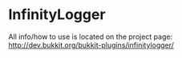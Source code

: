 # InfinityLogger
All info/how to use is located on the project page:
http://dev.bukkit.org/bukkit-plugins/infinitylogger/
